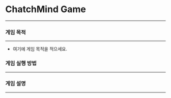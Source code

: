 # ChatchMind Game
----------------------------------------
### 게임 목적
----------------------------------------
- 여기에 게임 목적을 적으세요.

### 게임 실행 방법
----------------------------------------


### 게임 설명 
----------------------------------------

